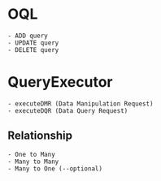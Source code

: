 # OQL

    - ADD query
    - UPDATE query
    - DELETE query

# QueryExecutor

    - executeDMR (Data Manipulation Request)
    - executeDQR (Data Query Request)

## Relationship

    - One to Many
    - Many to Many
    - Many to One (--optional)
